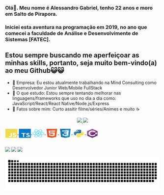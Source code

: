 ### Olá👋. Meu nome é Alessandro Gabriel, tenho 22 anos e moro em Salto de Pirapora.
### Iniciei esta aventura na programação em 2019, no ano que comecei a faculdade de Análise e Desenvolvimente de Sistemas [FATEC].
## Estou sempre buscando me aperfeiçoar as minhas skills, portanto, seja muito bem-vindo(a) ao meu Github😺😺


- 🔭 Empresa: Eu estou atualmente trabalhando na Mind Consulting como Desenvolvedor Junior Web/Mobile FullStack
- 🌱 O que estudo: Estou sempre tentando melhorar nas linguagens/frameworks que uso no dia a dia como: JavaScript/React/React Native/Node.js/Express
- 🎉 Fatos sobre mim: Curto assitir filme/séries/Animes e muito ☕ 

<div align="center">
  <a href="https://github.com/aleggimenes">
  <img height="180em" src="https://github-readme-stats.vercel.app/api?username=aleggimenes&show_icons=true&theme=dark&include_all_commits=true&count_private=true"/>
  <img height="180em" src="https://github-readme-stats.vercel.app/api/top-langs/?username=aleggimenes&layout=compact&langs_count=7&theme=dark"/>
</div>
<div style="display: inline_block"><br>
  <img align="center" alt="Rafa-Js" height="30" width="40" src="https://raw.githubusercontent.com/devicons/devicon/master/icons/javascript/javascript-plain.svg">
  <img align="center" alt="Rafa-Ts" height="30" width="40" src="https://raw.githubusercontent.com/devicons/devicon/master/icons/typescript/typescript-plain.svg">
  <img align="center" alt="Rafa-React" height="30" width="40" src="https://raw.githubusercontent.com/devicons/devicon/master/icons/react/react-original.svg">
  <img align="center" alt="Rafa-HTML" height="30" width="40" src="https://raw.githubusercontent.com/devicons/devicon/master/icons/html5/html5-original.svg">
  <img align="center" alt="Rafa-CSS" height="30" width="40" src="https://raw.githubusercontent.com/devicons/devicon/master/icons/css3/css3-original.svg">
  <img align="center" alt="Rafa-Python" height="30" width="40" src="https://raw.githubusercontent.com/devicons/devicon/master/icons/python/python-original.svg">
  <img align="center" alt="Rafa-Csharp" height="30" width="40" src="https://raw.githubusercontent.com/devicons/devicon/master/icons/csharp/csharp-original.svg">

  
  ##
 
<div> 
  <a href="https://instagram.com/gah_gimenes" target="_blank"><img src="https://img.shields.io/badge/-Instagram-%23E4405F?style=for-the-badge&logo=instagram&logoColor=white" target="_blank"></a>
  <a href = "mailto:alessandrog.gimenes@gmail.com"><img src="https://img.shields.io/badge/-Gmail-%23333?style=for-the-badge&logo=gmail&logoColor=white" target="_blank"></a>
  <a href="https://www.linkedin.com/in/alessandro-gabriel-gimenes-nunes-802679116/" target="_blank"><img src="https://img.shields.io/badge/-LinkedIn-%230077B5?style=for-the-badge&logo=linkedin&logoColor=white" target="_blank"></a> 
 
  ![Snake animation](https://github.com/aleggimenes/aleggimenes/blob/output/github-contribution-grid-snake.svg)
 
</div>
